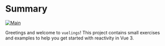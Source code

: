 # Summary

[![Main](https://github.com/worksafetec/vuelings/actions/workflows/main.yml/badge.svg)](https://github.com/worksafetec/vuelings/actions/workflows/main.yml)

Greetings and welcome to `vuelings`!
This project contains small exercises and examples to help you get started with reactivity in Vue 3.
